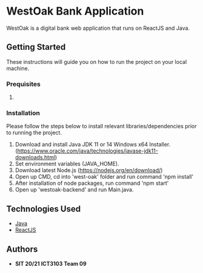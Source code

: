 # WestOak Bank Application

WestOak is a digital bank web application that runs on ReactJS and Java.

## Getting Started
These instructions will guide you on how to run the project on your local machine.

### Prequisites
1. 

### Installation
Please follow the steps below to install relevant libraries/dependencies prior to running the project.

1. Download and install Java JDK 11 or 14 Windows x64 Installer. (https://www.oracle.com/java/technologies/javase-jdk11-downloads.html)
2. Set environment variables (JAVA_HOME).
3. Download latest Node.js (https://nodejs.org/en/download/)
4. Open up CMD, cd into 'west-oak' folder and run command 'npm install'
5. After installation of node packages, run command 'npm start' 
6. Open up 'westoak-backend' and run Main.java.

## Technologies Used
* [Java](https://www.java.com/en/)
* [ReactJS](https://reactjs.org/)

## Authors
* **SIT 20/21 ICT3103 Team 09**